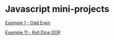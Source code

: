 # Javascript mini-projects

[Example 1 - Odd Even ](https://maryam-azizi.github.io/javascript-miniprojects/ex%201-Even%20Odd%20number/) 

[Example 11 - Roll Dice OOP](https://github.com/Maryam-Azizi/javascript-miniprojects/tree/master/ex11-roll-oop)

